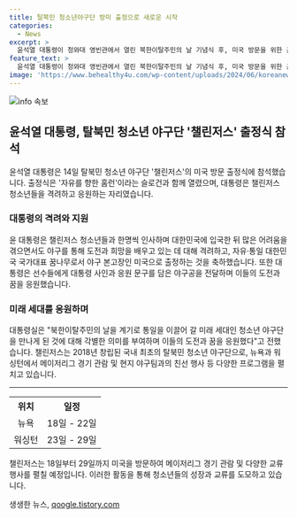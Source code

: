 ```yaml
---
title: 탈북민 청소년야구단 방미 출정으로 새로운 시작
categories:
  - News
excerpt: >
  윤석열 대통령이 청와대 영빈관에서 열린 북한이탈주민의 날 기념식 후, 미국 방문을 위한 출정식에 참석하며 챌린저스 청소년들을 격려했다. 청소년 야구단은 자유를 향한 홈런이라는 슬로건과 함께 출정식을 가졌고, 대통령은 선수들과 한명씩 인사하며 자유와 통일을 향한 국가대표로서 미국 출정을 축하했다. 챌린저스는 18일부터 29일까지 메이저리그 경기 관람 및 친선 행사 등을 진행할 예정이다.
feature_text: >
  윤석열 대통령이 청와대 영빈관에서 열린 북한이탈주민의 날 기념식 후, 미국 방문을 위한 출정식에 참석하며 챌린저스 청소년들을 격려했다. 청소년 야구단은 자유를 향한 홈런이라는 슬로건과 함께 출정식을 가졌고, 대통령은 선수들과 한명씩 인사하며 자유와 통일을 향한 국가대표로서 미국 출정을 축하했다. 챌린저스는 18일부터 29일까지 메이저리그 경기 관람 및 친선 행사 등을 진행할 예정이다.
image: 'https://www.behealthy4u.com/wp-content/uploads/2024/06/koreanews.jpg'
---
```


<p><img src="https://www.behealthy4u.com/wp-content/uploads/2024/06/koreanews.jpg" alt="info 속보" /></p>

<h2 data-ke-size="size26">윤석열 대통령, 탈북민 청소년 야구단 '챌린저스' 출정식 참석</h2>

<p data-ke-size="size16">윤석열 대통령은 14일 탈북민 청소년 야구단 '챌린저스'의 미국 방문 출정식에 참석했습니다. 출정식은 '자유를 향한 홈런'이라는 슬로건과 함께 열렸으며, 대통령은 챌린저스 청소년들을 격려하고 응원하는 자리였습니다.</p>

<h3 data-ke-size="size22">대통령의 격려와 지원</h3>

<p data-ke-size="size16">윤 대통령은 챌린저스 청소년들과 한명씩 인사하며 대한민국에 입국한 뒤 많은 어려움을 겪으면서도 야구를 통해 도전과 희망을 배우고 있는 데 대해 격려하고, 자유·통일 대한민국 국가대표 꿈나무로서 야구 본고장인 미국으로 출정하는 것을 축하했습니다. 또한 대통령은 선수들에게 대통령 사인과 응원 문구를 담은 야구공을 전달하며 이들의 도전과 꿈을 응원했습니다.</p>

<h3 data-ke-size="size22">미래 세대를 응원하며</h3>

<p data-ke-size="size16">대통령실은 "북한이탈주민의 날을 계기로 통일을 이끌어 갈 미래 세대인 청소년 야구단을 만나게 된 것에 대해 각별한 의미를 부여하며 이들의 도전과 꿈을 응원했다"고 전했습니다. 챌린저스는 2018년 창립된 국내 최초의 탈북민 청소년 야구단으로, 뉴욕과 워싱턴에서 메이저리그 경기 관람 및 현지 야구팀과의 친선 행사 등 다양한 프로그램을 펼치고 있습니다.</p>

<hr>

<table>
    <tr>
        <th style="text-align: center;">위치</th>
        <th style="text-align: center;">일정</th>
    </tr>
    <tr>
        <td style="text-align: center;">뉴욕</td>
        <td style="text-align: center;">18일 - 22일</td>
    </tr>
    <tr>
        <td style="text-align: center;">워싱턴</td>
        <td style="text-align: center;">23일 - 29일</td>
    </tr>
</table>

<p data-ke-size="size16">챌린저스는 18일부터 29일까지 미국을 방문하여 메이저리그 경기 관람 및 다양한 교류 행사를 펼칠 예정입니다. 이러한 활동을 통해 청소년들의 성장과 교류를 도모하고 있습니다.</p>
생생한 뉴스, <a href="https://qoogle.tistory.com" rel="dofollow">qoogle.tistory.com</a>


